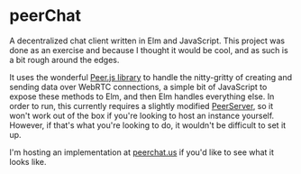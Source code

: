 # peerChat
A decentralized chat client written in Elm and JavaScript. This project was done
as an exercise and because I thought it would be cool, and as such is a bit
rough around the edges.

It uses the wonderful [Peer.js library](peerjs.com) to handle the nitty-gritty
of creating and sending data over WebRTC connections, a simple bit of JavaScript
to expose these methods to Elm, and then Elm handles everything else. In order
to run, this currently requires a slightly modified 
[PeerServer](https://github.com/peers/peerjs-server), so it won't work out of
the box if you're looking to host an instance yourself. However, if that's what
you're looking to do, it wouldn't be difficult to set it up.

I'm hosting an implementation at [peerchat.us](http://peerchat.us) if you'd like
to see what it looks like.
